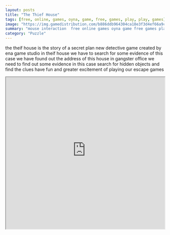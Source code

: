 ```yaml
---
layout: posts
title: "The Thief House"
tags: [free, online, games, oyna, game, free, games, play, play, games]
image: "https://img.gamedistribution.com/b886ddb964304ca18e3f3d4ef66a9c1d.jpg"
summary: "mouse interaction  free online games oyna game free games play play games"
category: "Puzzle"
---
```


the theif house is the story of a secret plan new detective game created by ena game studio in theif house we have to search for some evidence of this case we have found out the address of this house in gangster office we need to find out some evidence in this case search for hidden objects and find the clues have fun and greater excitement of playing our escape games

<iframe width="100%" height="480px;" src="https://flash.gamedistribution.com?game=b886ddb964304ca18e3f3d4ef66a9c1d"></iframe>